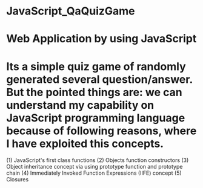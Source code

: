 # JavaScript_QaQuizGame
# Web Application by using JavaScript
# Its a simple quiz game of randomly generated several question/answer. But the pointed things are: we can understand my capability on JavaScript programming language because of following reasons, where I have exploited this concepts.

(1) JavaScript's first class functions
(2) Objects function constructors
(3) Object inheritance concept via using prototype function and prototype chain
(4) Immediately Invoked Function Expressions (IIFE) concept
(5) Closures
